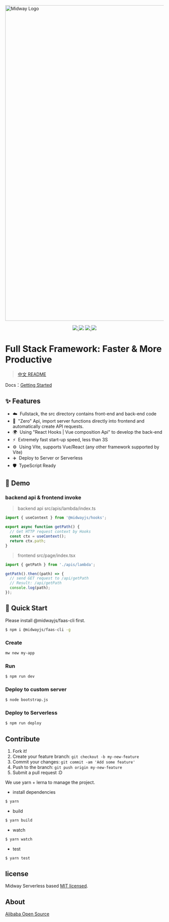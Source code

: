 <img src="https://img.alicdn.com/imgextra/i1/O1CN01xQLU011T2R7PHksIv_!!6000000002324-2-tps-1200-616.png" width="1000" alt="Midway Logo" />

<p align="center">
  <a href="https://www.npmjs.com/package/@midwayjs/hooks">
    <img src="https://img.shields.io/npm/v/@midwayjs/hooks/latest?style=for-the-badge">
  </a>
  <img src="https://img.shields.io/github/workflow/status/midwayjs/hooks/Node.js%20CI/master?style=for-the-badge">
  <a href="https://codecov.io/gh/midwayjs/hooks">
    <img src="https://img.shields.io/codecov/c/github/midwayjs/hooks?style=for-the-badge">
  </a>
  <img src="https://img.shields.io/npm/l/@midwayjs/hooks?style=for-the-badge">
</p>

# Full Stack Framework: Faster & More Productive

> [中文 README](./README.zh-cn.md)

Docs：[Getting Started](https://www.yuque.com/midwayjs/midway_v2/integration_introduction?translate=en)

## ✨ Features

- ☁️&nbsp;&nbsp;Fullstack, the src directory contains front-end and back-end code
- 🌈&nbsp;&nbsp;"Zero" Api, import server functions directly into frontend and automatically create API requests.
- 🌍&nbsp;&nbsp;Using "React Hooks | Vue composition Api" to develop the back-end
- ⚡️&nbsp;&nbsp;Extremely fast start-up speed, less than 3S
- ⚙️&nbsp;&nbsp;Using Vite, supports Vue/React (any other framework supported by Vite)
- ✈️&nbsp;&nbsp;Deploy to Server or Serverless
- 🛡&nbsp;&nbsp;TypeScript Ready

## 🌰 Demo

### backend api & frontend invoke

> backend api
> src/apis/lambda/index.ts

```typescript
import { useContext } from '@midwayjs/hooks';

export async function getPath() {
  // Get HTTP request context by Hooks
  const ctx = useContext();
  return ctx.path;
}
```

> frontend
> src/page/index.tsx

```typescript
import { getPath } from './apis/lambda';

getPath().then((path) => {
  // send GET request to /api/getPath
  // Result: /api/getPath
  console.log(path);
});
```

## 🚀 Quick Start

Please install @midwayjs/faas-cli first.

```bash
$ npm i @midwayjs/faas-cli -g
```

### Create

```bash
mw new my-app
```

### Run

```bash
$ npm run dev
```

### Deploy to custom server

```bash
$ node bootstrap.js
```

### Deploy to Serverless

```bash
$ npm run deploy
```

## Contribute

1. Fork it!
2. Create your feature branch: `git checkout -b my-new-feature`
3. Commit your changes: `git commit -am 'Add some feature'`
4. Push to the branch: `git push origin my-new-feature`
5. Submit a pull request :D

We use yarn + lerna to manage the project.

- install dependencies

```bash
$ yarn
```

- build

```bash
$ yarn build
```

- watch

```bash
$ yarn watch
```

- test

```bash
$ yarn test
```

## license

Midway Serverless based [MIT licensed](./LICENSE).

## About

[Alibaba Open Source](https://opensource.alibaba.com/)
